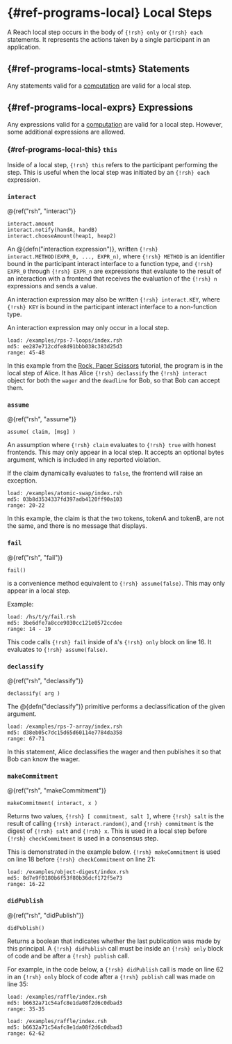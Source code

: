 # {#ref-programs-local} Local Steps

A Reach local step occurs in the body of `{!rsh} only` or `{!rsh} each` statements.
It represents the actions taken by a single participant in an application.

## {#ref-programs-local-stmts} Statements

Any statements valid for a [computation](##ref-programs-compute-stmts) are valid for a local step.

## {#ref-programs-local-exprs} Expressions

Any expressions valid for a [computation](##ref-programs-compute-exprs) are valid for a local step.
However, some additional expressions are allowed.

### {#ref-programs-local-this} `this`

Inside of a local step, `{!rsh} this` refers to the participant performing the step.
This is useful when the local step was initiated by an `{!rsh} each` expression.

### `interact`

@{ref("rsh", "interact")}
```reach
interact.amount
interact.notify(handA, handB)
interact.chooseAmount(heap1, heap2)
```

An @{defn("interaction expression")}, written `{!rsh} interact.METHOD(EXPR_0, ..., EXPR_n)`, where `{!rsh} METHOD` is an identifier bound in the participant interact interface to a function type, and `{!rsh} EXPR_0` through `{!rsh} EXPR_n` are expressions that evaluate to the result of an interaction with a frontend that receives the evaluation of the `{!rsh} n` expressions and sends a value.

An interaction expression may also be written `{!rsh} interact.KEY`, where `{!rsh} KEY` is bound in the participant interact interface to a non-function type.

An interaction expression may only occur in a local step.

``` reach
load: /examples/rps-7-loops/index.rsh
md5: ee287e712cdfe8d91bbb038c383d25d3
range: 45-48
```

In this example from the [Rock, Paper Scissors](##tut) tutorial, the program is in the local step of Alice.
It has Alice `{!rsh} declassify` the `{!rsh} interact` object for both the `wager` and the `deadline` for Bob, so that Bob can accept them.

### `assume`

@{ref("rsh", "assume")}
```reach
assume( claim, [msg] )
```

An assumption where `{!rsh} claim` evaluates to `{!rsh} true` with honest frontends.
This may only appear in a local step.
It accepts an optional bytes argument, which is included in any reported violation.

If the claim dynamically evaluates to `false`, the frontend will raise an exception.

``` reach
load: /examples/atomic-swap/index.rsh
md5: 03b8d3534337fd397adb4120ff90a103
range: 20-22
```

In this example, the claim is that the two tokens, tokenA and tokenB, are not the same, and there is no message that displays.

### `fail`

@{ref("rsh", "fail")}
```reach
fail()
```

is a convenience method equivalent to `{!rsh} assume(false)`. This may only appear in a local step.

Example:

```reach
load: /hs/t/y/fail.rsh
md5: 3be6dfe7a8cce9030cc121e0572ccdee
range: 14 - 19
```

This code calls `{!rsh} fail` inside of `A`'s `{!rsh} only` block on line 16.
It evaluates to `{!rsh} assume(false)`.

### `declassify`

@{ref("rsh", "declassify")}
```reach
declassify( arg )
```

The @{defn("declassify")} primitive performs a declassification of the given argument.

``` reach
load: /examples/rps-7-array/index.rsh
md5: d38eb05c7dc15d65d60114e7784da358
range: 67-71
```

In this statement, Alice declassifies the wager and then publishes it so that Bob can know the wager.

### `makeCommitment`

@{ref("rsh", "makeCommitment")}
```reach
makeCommitment( interact, x )
```

Returns two values, `{!rsh} [ commitment, salt ]`, where `{!rsh} salt` is the result of calling `{!rsh} interact.random()`, and
`{!rsh} commitment` is the digest of `{!rsh} salt` and `{!rsh} x`.
This is used in a local step before `{!rsh} checkCommitment` is used in a consensus step.

This is demonstrated in the example below.
`{!rsh} makeCommitment` is used on line 18 before `{!rsh} checkCommitment` on line 21:

```reach
load: /examples/object-digest/index.rsh
md5: 8d7e9f0180b6f53f80b36dcf172f5e73
range: 16-22
```

### `didPublish`

@{ref("rsh", "didPublish")}
```reach
didPublish()
```

Returns a boolean that indicates whether the last publication was made by this principal.
A `{!rsh} didPublish` call must be inside an `{!rsh} only` block of code and be after a `{!rsh} publish` call.

For example, in the code below, a `{!rsh} didPublish` call is made on line 62 in an `{!rsh} only` block of code after a `{!rsh} publish` call was made on line 35:

```reach
load: /examples/raffle/index.rsh
md5: b6632a71c54afc8e1da08f2d6c0dbad3
range: 35-35
```

```reach
load: /examples/raffle/index.rsh
md5: b6632a71c54afc8e1da08f2d6c0dbad3
range: 62-62
```